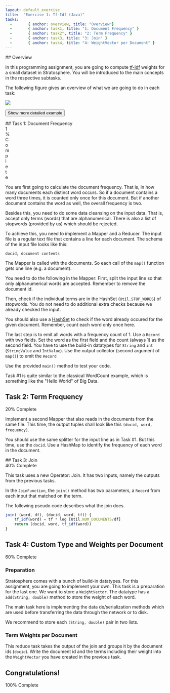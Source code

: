 ```yaml
---
layout: default_exercise
title:  "Exercise 1: Tf-Idf (Java)"
tasks: 
  -       { anchor: overview, title: "Overview"}
  -       { anchor: task1, title: "1: Document Frequency" }
  -       { anchor: task2", title: "2: Term Frequency" }
  -       { anchor: task3, title: "3: Join" }
  -       { anchor: task4, title: "4: WeightVector per Document" }
---
```


<section id="overview">
## Overview

In this programming assignment, you are going to compute [tf-idf](http://en.wikipedia.org/wiki/Tf%E2%80%93idf) weights for a small dataset in Stratosphere. You will be introduced to the main concepts in the respective subtasks.

The following figure gives an overview of what we are going to do in each task:

<img src="plan.svg" onerror="this.onerror=null; this.src='plan.svg'" class="img-rounded">


<button class="btn btn-primary" id="show-plan-example">Show more detailed example</button>

<img id="plan-example" style="display:none;" src="plan-example.svg" onerror="this.onerror=null; this.src='plan-example.svg'" class="img-rounded">

</section>

<section id="task1">
## Task 1: Document Frequency
<div class="progress">
  <div class="progress-bar" role="progressbar" aria-valuenow="60" aria-valuemin="0" aria-valuemax="100" style="width: 1%;">
    <span class="sr-only">1% Complete</span>
  </div>
</div>

You are first going to calculate the document frequency. That is, in how many documents each distinct word occurs.
So if a document contains a word three times, it is counted only once for this document. But if another document contains the word as well, the overall frequency is two.

Besides this, you need to do some data cleansing on the input data. That is, accept only terms (words) that are alphanumerical. There is also a list of stopwords (provided by us) which should be rejected.

To achieve this, you need to implement a Mapper and a Reducer. The input file is a regular text file that contains a line for each document.
The schema of the input file looks like this:
```
docid, document contents
```
The Mapper is called with the documents. So each call of the `map()` function gets one line (e.g. a document).

You need to do the following in the Mapper: First, split the input line so that only alphanumerical words are accepted. Remember to remove the document id. 

Then, check if the individual terms are in the HashSet (`Util.STOP_WORDS`) of stopwords. You do not need to do additional extra checks because we already checked the input.

You should also use a [HashSet](http://docs.oracle.com/javase/7/docs/api/java/util/HashSet.html) to check if the word already occured for the given document. Remember, count each word only once here.

The last step is to emit all words with a frequency count of 1. Use a `Record` with two fields. Set the word as the first field and the count (always 1) as the second field.
You have to use the build-in datatypes for `String` and `int` (`StringValue` and `IntValue`).
Use the output collector (second argument of `map()`) to emit the `Record`


Use the provided `main()` method to test your code.

Task #1 is quite similar to the classical WordCount example, which is something like the "Hello World" of Big Data.
</section>

<a name="task2"></a>
<h2 class="page-header">Task 2: Term Frequency</h2>
<div class="progress">
  <div class="progress-bar" role="progressbar" aria-valuenow="60" aria-valuemin="0" aria-valuemax="100" style="width: 20%;">
    <span class="sr-only">20% Complete</span>
  </div>
</div>

Implement a second Mapper that also reads in the documents from the same file. 
This time, the output tuples shall look like this `(docid, word, frequency)`.

You should use the same splitter for the input line as in Task #1. But this time, use the `docid`. 
Use a HashMap to identify the frequency of each word in the document.

<section id="task3">
## Task 3: Join

<div class="progress">
  <div class="progress-bar" role="progressbar" aria-valuenow="60" aria-valuemin="0" aria-valuemax="100" style="width: 40%;">
    <span class="sr-only">40% Complete</span>
  </div>
</div>

This task uses a new Operator: Join. It has two inputs, namely the outputs from the previous tasks.

In the `JoinFunction`, the `join()` method has two parameters, a `Record` from each input that matched on the term.

The following pseudo code describes what the join does.

```javascript
join( (word, df), (docid, word, tf)) {
	tf_idf(word) = tf * log [Util.NUM_DOCUMENTS/df]
	return (docid, word, tf_idf(word))
}
```
</section>

<section id="task4">
<h2 class="page-header">Task 4: Custom Type and Weights per Document</h2>

<div class="progress">
  <div class="progress-bar" role="progressbar" aria-valuenow="60" aria-valuemin="0" aria-valuemax="100" style="width: 60%;">
    <span class="sr-only">60% Complete</span>
  </div>
</div>

### Preparation

Stratosphere comes with a bunch of build-in datatypes. For this assignment, you are going to implement your own. This task is a preparation for the last one. We want to store a `WeightVector`.
The datatype has a `add(String, double)` method to store the weight of each word.

The main task here is implementing the data de/serialization methods which are used before transferring the data through the network or to disk.

We recommend to store each `(String, double)` pair in two lists.

### Term Weights per Document

This reduce task takes the output of the join and groups it by the document ids (`docid`).
Write the document id and the terms including their weight into the `WeightVector` you have created in the previous task.

</section>

## Congratulations!

<div class="progress">
  <div class="progress-bar progress-bar-success" role="progressbar" aria-valuenow="60" aria-valuemin="0" aria-valuemax="100" style="width: 100%;">
    <span class="sr-only">100% Complete</span>
  </div>
</div>
